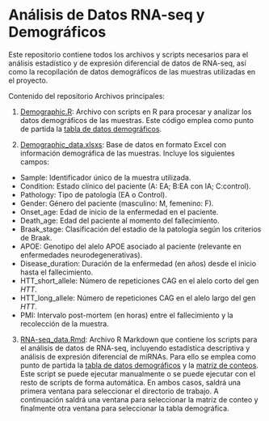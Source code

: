 # Análisis de Datos RNA-seq y Demográficos

Este repositorio contiene todos los archivos y scripts necesarios para el análisis estadístico y de expresión diferencial de datos de RNA-seq, así como la recopilación de datos demográficos de las muestras utilizadas en el proyecto.

Contenido del repositorio
Archivos principales:
1. [Demographic.R](./Demographic.R): Archivo con scripts en R para procesar y analizar los datos demográficos de las muestras. Este código emplea como punto de partida la [tabla de datos demográficos](./Demographic_data(metadata).xlsx). 

2. [Demographic_data.xlsxs](./Demographic_data.xlsx): Base de datos en formato Excel con información demográfica de las muestras. Incluye los siguientes campos:

+ Sample: Identificador único de la muestra utilizada.
+ Condition: Estado clínico del paciente (A: EA; B:EA con IA; C:control).
+ Pathology: Tipo de patología (EA o Control).
+ Gender: Género del paciente (masculino: M, femenino: F).
+ Onset_age: Edad de inicio de la enfermedad en el paciente.
+ Death_age: Edad del paciente al momento del fallecimiento.
+ Braak_stage: Clasificación del estadio de la patología según los criterios de Braak.
+ APOE: Genotipo del alelo APOE asociado al paciente (relevante en enfermedades neurodegenerativas).
+ Disease_duration: Duración de la enfermedad (en años) desde el inicio hasta el fallecimiento.
+ HTT_short_allele: Número de repeticiones CAG en el alelo corto del gen _HTT_.
+ HTT_long_allele: Número de repeticiones CAG en el alelo largo del gen _HTT_.
+ PMI: Intervalo post-mortem (en horas) entre el fallecimiento y la recolección de la muestra.

3. [RNA-seq_data.Rmd](./RNA-seq_data.Rmd): Archivo R Markdown que contiene los scripts para el análisis de datos de RNA-seq, incluyendo estadística descriptiva y análisis de expresión diferencial de miRNAs. Para ello se emplea como punto de partida la [tabla de datos demográficos](./Demographic_data(metadata).xlsx) y la [matriz de conteos](../Count%20matrix/count_matrix.xlsx). Este script se puede ejecutar manualmente o se puede ejecutar con el resto de scripts de forma automática.
En ambos casos, saldrá una primera ventana para seleccionar el directorio de trabajo. A continuación saldrá una ventana para seleccionar la matriz de conteo y finalmente otra ventana para seleccionar la tabla demográfica.

